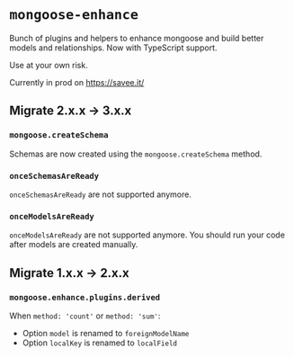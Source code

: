 # `mongoose-enhance`

Bunch of plugins and helpers to enhance mongoose and build better models and relationships. Now with TypeScript support.

Use at your own risk.

Currently in prod on https://savee.it/

## Migrate 2.x.x -> 3.x.x

### `mongoose.createSchema`

Schemas are now created using the `mongoose.createSchema` method.

### `onceSchemasAreReady`

`onceSchemasAreReady` are not supported anymore.

### `onceModelsAreReady`

`onceModelsAreReady` are not supported anymore. You should run your code after models are created manually.

## Migrate 1.x.x -> 2.x.x

### `mongoose.enhance.plugins.derived`

When `method: 'count'` or `method: 'sum'`:

-   Option `model` is renamed to `foreignModelName`
-   Option `localKey` is renamed to `localField`
